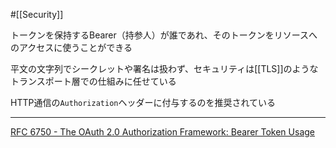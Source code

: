 #[[Security]]

トークンを保持するBearer（持参人）が誰であれ、そのトークンをリソースへのアクセスに使うことができる

平文の文字列でシークレットや署名は扱わず、セキュリティは[[TLS]]のようなトランスポート層での仕組みに任せている

HTTP通信の`Authorization`ヘッダーに付与するのを推奨されている

---

[RFC 6750 - The OAuth 2.0 Authorization Framework: Bearer Token Usage](https://datatracker.ietf.org/doc/html/rfc6750)